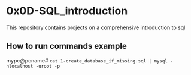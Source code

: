 # 0x0D-SQL_introduction  
This repository contains projects on a comprehensive introduction to sql  
##  How to run commands example  
mypc@pcname# `cat 1-create_database_if_missing.sql | mysql -hlocalhost -uroot -p`
